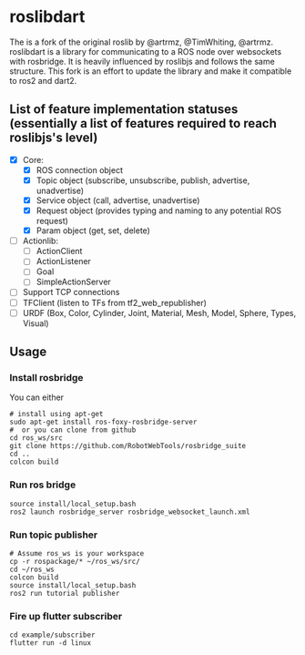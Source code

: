 # roslibdart

The is a fork of the original roslib by @artrmz, @TimWhiting, @artrmz. roslibdart is a library for communicating to a ROS node over websockets with rosbridge. It is heavily influenced by roslibjs and follows the same structure. This fork is an effort to update the library and make it compatible to ros2 and dart2.

## List of feature implementation statuses (essentially a list of features required to reach roslibjs's level)
- [X] Core:
  - [x] ROS connection object
  - [x] Topic object (subscribe, unsubscribe, publish, advertise, unadvertise)
  - [x] Service object (call, advertise, unadvertise)
  - [x] Request object (provides typing and naming to any potential ROS request)
  - [x] Param object (get, set, delete)
- [ ] Actionlib:
  - [ ] ActionClient
  - [ ] ActionListener
  - [ ] Goal
  - [ ] SimpleActionServer
- [ ] Support TCP connections
- [ ] TFClient (listen to TFs from tf2_web_republisher)
- [ ] URDF (Box, Color, Cylinder, Joint, Material, Mesh, Model, Sphere, Types, Visual)

## Usage
### Install rosbridge
You can either
```
# install using apt-get
sudo apt-get install ros-foxy-rosbridge-server
#  or you can clone from github
cd ros_ws/src
git clone https://github.com/RobotWebTools/rosbridge_suite
cd ..
colcon build
```
### Run ros bridge
```
source install/local_setup.bash
ros2 launch rosbridge_server rosbridge_websocket_launch.xml
```
### Run topic publisher
```
# Assume ros_ws is your workspace
cp -r rospackage/* ~/ros_ws/src/
cd ~/ros_ws
colcon build
source install/local_setup.bash
ros2 run tutorial publisher
```
### Fire up flutter subscriber
```
cd example/subscriber
flutter run -d linux
```


